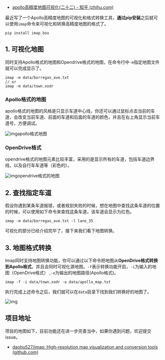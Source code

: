 - [apollo高精度地图可视化(二十二) - 知乎 (zhihu.com)](https://zhuanlan.zhihu.com/p/369780423)

最近写了一个Apollo高精度地图的可视化和格式转换工具，**通过pip安装**之后就可以使用`imap`命令来可视化和转换高精度地图的格式了。

```ps1con
pip install imap_box
```

## 1. 可视化地图

同时支持Apollo格式的地图和Opendrive格式的地图，在命令行中`-m`指定地图文件就可以完成显示了。

```ps1con
imap -m data/borregas_ave.txt
// or
imap -m data/town.xodr
```

### Apollo格式的地图

apollo格式的地图的风格是只显示车道中心线，你还可以通过鼠标点击当前的车道，会改变当前车道、前面的车道和后面的车道的颜色，并且在右上角显示当前车道号，方便调试。

![img](https://pic4.zhimg.com/80/v2-c8e593f2d6adad3d6aae6c8b1d271feb_720w.jpg)apollo格式地图

### OpenDrive格式

opendrive格式的地图元素比较丰富，采用的是显示所有的车道，包括车道边界线，以及自行车车道等（彩色的）。

![img](https://pic4.zhimg.com/80/v2-accc181298d32b93f5dba7f92f5c86b3_720w.jpg)opendrive格式的地图



## 2. 查找指定车道

假设你遇到某条车道报错，或者规划失败的时候，想在地图中查找这条车道的位置的时候，可以使用如下命令来查找这条车道，该车道会显示为红色。

```text
imap -m data/borregas_ave.txt -l lane_35
```

可视化的部分已经介绍完毕了，接下来我们看下地图转换。

## 3. 地图格式转换

Imap同时支持地图转换功能，你可以通过以下命令把地图从**OpenDrive格式转换到Apollo格式**，并且会同时可视化源地图。`-f`表示转换功能开启，`-i`为输入的地图（OpenDrive格式） ,`-o`为输出的地图路径(Apollo格式)。

```python3
imap -f -i data/town.xodr -o data/apollo_map.txt
```

执行完成上述命令之后，我们就可以在`data`目录下找到我们转换好的地图了。

![img](https://pic1.zhimg.com/80/v2-f6ff183da0f3a1ae897b9ce1ea87d670_720w.jpg)

## **项目地址**

项目的地图如下，目前功能还在进一步完善当中，如果你遇到问题，欢迎提交issue。

- [daohu527/imap: High-resolution map visualization and conversion tools (github.com)](https://github.com/daohu527/imap)